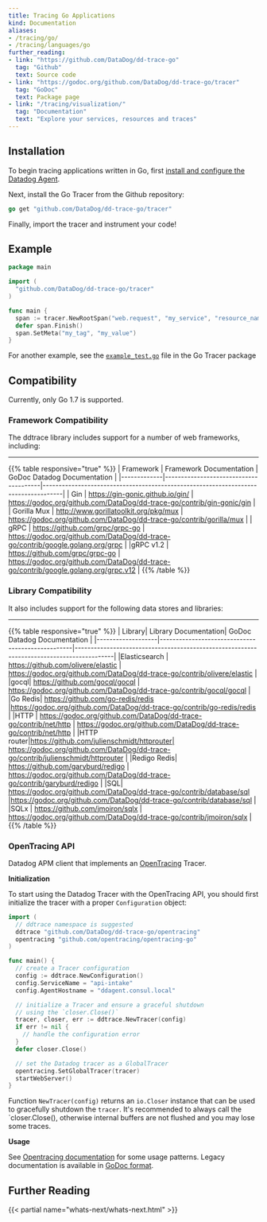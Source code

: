 ```yaml
---
title: Tracing Go Applications
kind: Documentation
aliases:
- /tracing/go/
- /tracing/languages/go
further_reading:
- link: "https://github.com/DataDog/dd-trace-go"
  tag: "Github"
  text: Source code
- link: "https://godoc.org/github.com/DataDog/dd-trace-go/tracer"
  tag: "GoDoc"
  text: Package page
- link: "/tracing/visualization/"
  tag: "Documentation"
  text: "Explore your services, resources and traces"
---
```


## Installation

To begin tracing applications written in Go, first [install and configure the Datadog Agent](/tracing/setup).

Next, install the Go Tracer from the Github repository:

```go
go get "github.com/DataDog/dd-trace-go/tracer"
```

Finally, import the tracer and instrument your code!

## Example

```go
package main

import (
  "github.com/DataDog/dd-trace-go/tracer"
)

func main {
  span := tracer.NewRootSpan("web.request", "my_service", "resource_name")
  defer span.Finish()
  span.SetMeta("my_tag", "my_value")
}
```

For another example, see the [`example_test.go`](https://github.com/DataDog/dd-trace-go/blob/master/tracer/example_test.go) file in the Go Tracer package

## Compatibility

Currently, only Go 1.7 is supported.

### Framework Compatibility

The ddtrace library includes support for a number of web frameworks, including:

___

{{% table responsive="true" %}}
| Framework   | Framework Documentation               | GoDoc Datadog Documentation                                                        |
|-------------|---------------------------------------|------------------------------------------------------------------------------------|
| Gin         | https://gin-gonic.github.io/gin/      | https://godoc.org/github.com/DataDog/dd-trace-go/contrib/gin-gonic/gin |
| Gorilla Mux | http://www.gorillatoolkit.org/pkg/mux | https://godoc.org/github.com/DataDog/dd-trace-go/contrib/gorilla/mux   |
| gRPC        | https://github.com/grpc/grpc-go       | https://godoc.org/github.com/DataDog/dd-trace-go/contrib/google.golang.org/grpc         |
|gRPC v1.2 | https://github.com/grpc/grpc-go | https://godoc.org/github.com/DataDog/dd-trace-go/contrib/google.golang.org/grpc.v12 |
{{% /table %}}

### Library Compatibility

It also includes support for the following data stores and libraries:

___


{{% table responsive="true" %}}
| Library| Library Documentation| GoDoc Datadog Documentation |
|-------------------|--------------------------------------------------|------------------------------------------------------------------------------------------|
|Elasticsearch | https://github.com/olivere/elastic | https://godoc.org/github.com/DataDog/dd-trace-go/contrib/olivere/elastic |
|gocql| https://github.com/gocql/gocql | https://godoc.org/github.com/DataDog/dd-trace-go/contrib/gocql/gocql |
|Go Redis| https://github.com/go-redis/redis |https://godoc.org/github.com/DataDog/dd-trace-go/contrib/go-redis/redis |
|HTTP | https://godoc.org/github.com/DataDog/dd-trace-go/contrib/net/http | https://godoc.org/github.com/DataDog/dd-trace-go/contrib/net/http |
|HTTP router|https://github.com/julienschmidt/httprouter| https://godoc.org/github.com/DataDog/dd-trace-go/contrib/julienschmidt/httprouter |
|Redigo Redis| https://github.com/garyburd/redigo | https://godoc.org/github.com/DataDog/dd-trace-go/contrib/garyburd/redigo |
|SQL| https://godoc.org/github.com/DataDog/dd-trace-go/contrib/database/sql |https://godoc.org/github.com/DataDog/dd-trace-go/contrib/database/sql |
|SQLx | https://github.com/jmoiron/sqlx | https://godoc.org/github.com/DataDog/dd-trace-go/contrib/jmoiron/sqlx |
{{% /table %}}

### OpenTracing API

Datadog APM client that implements an [OpenTracing](http://opentracing.io) Tracer.

**Initialization**

To start using the Datadog Tracer with the OpenTracing API, you should first initialize the tracer with a proper `Configuration` object:

```go
import (
  // ddtrace namespace is suggested
  ddtrace "github.com/DataDog/dd-trace-go/opentracing"
  opentracing "github.com/opentracing/opentracing-go"
)

func main() {
  // create a Tracer configuration
  config := ddtrace.NewConfiguration()
  config.ServiceName = "api-intake"
  config.AgentHostname = "ddagent.consul.local"

  // initialize a Tracer and ensure a graceful shutdown
  // using the `closer.Close()`
  tracer, closer, err := ddtrace.NewTracer(config)
  if err != nil {
    // handle the configuration error
  }
  defer closer.Close()

  // set the Datadog tracer as a GlobalTracer
  opentracing.SetGlobalTracer(tracer)
  startWebServer()
}
```

Function `NewTracer(config)` returns an `io.Closer` instance that can be used to gracefully shutdown the `tracer`. It's recommended to always call the `closer.Close(), otherwise internal buffers are not flushed and you may lose some traces.

**Usage**

See [Opentracing documentation](https://github.com/opentracing/opentracing-go) for some usage patterns. Legacy documentation is available in [GoDoc format](https://godoc.org/github.com/DataDog/dd-trace-go/tracer).

## Further Reading

{{< partial name="whats-next/whats-next.html" >}}
